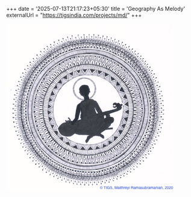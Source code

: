 +++
date = '2025-07-13T21:17:23+05:30'
title = 'Geography As Melody'
externalUrl = "https://tigsindia.com/projects/md/"
+++

![Image](./featured.png)

